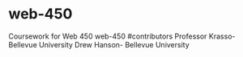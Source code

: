# web-450
Coursework for Web 450
web-450 #contributors Professor Krasso-Bellevue University Drew Hanson- Bellevue University

